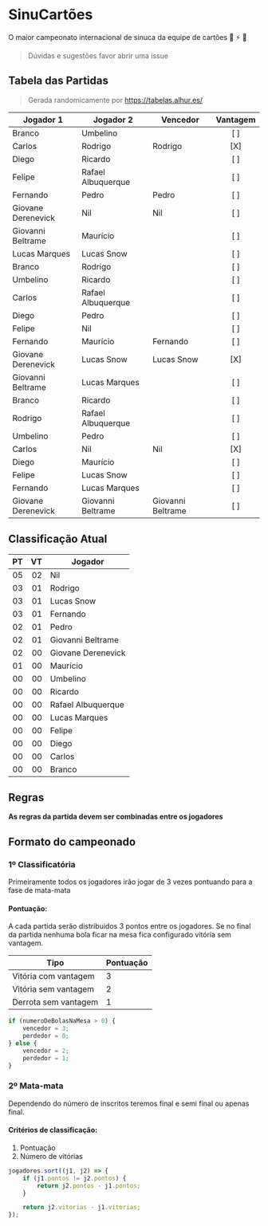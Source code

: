 # SinuCartões
O maior campeonato internacional de sinuca da equipe de cartões 🤘 ⚡️ 🎱

> Dúvidas e sugestões favor abrir uma issue


## Tabela das Partidas

> Gerada randomicamente por https://tabelas.alhur.es/

| Jogador 1          | Jogador 2          | Vencedor           | Vantagem
| ------------------ | ------------------ | ------------------ | :------:
| Branco             | Umbelino           |                    | [ ]
| Carlos             | Rodrigo            | Rodrigo            | [X]
| Diego              | Ricardo            |                    | [ ]
| Felipe             | Rafael Albuquerque |                    | [ ]
| Fernando           | Pedro              | Pedro              | [ ]
| Giovane Derenevick | Nil                | Nil                | [ ]
| Giovanni Beltrame  | Maurício           |                    | [ ]
| Lucas Marques      | Lucas Snow         |                    | [ ]
| Branco             | Rodrigo            |                    | [ ]
| Umbelino           | Ricardo            |                    | [ ]
| Carlos             | Rafael Albuquerque |                    | [ ]
| Diego              | Pedro              |                    | [ ]
| Felipe             | Nil                |                    | [ ]
| Fernando           | Maurício           | Fernando           | [ ]
| Giovane Derenevick | Lucas Snow         | Lucas Snow         | [X]
| Giovanni Beltrame  | Lucas Marques      |                    | [ ]
| Branco             | Ricardo            |                    | [ ]
| Rodrigo            | Rafael Albuquerque |                    | [ ]
| Umbelino           | Pedro              |                    | [ ]
| Carlos             | Nil                | Nil                | [X]
| Diego              | Maurício           |                    | [ ]
| Felipe             | Lucas Snow         |                    | [ ]
| Fernando           | Lucas Marques      |                    | [ ]
| Giovane Derenevick | Giovanni Beltrame  | Giovanni Beltrame  | [ ]

## Classificação Atual

| PT | VT | Jogador
| -: | -: | -------
| 05 | 02 | Nil
| 03 | 01 | Rodrigo
| 03 | 01 | Lucas Snow
| 03 | 01 | Fernando
| 02 | 01 | Pedro
| 02 | 01 | Giovanni Beltrame
| 02 | 00 | Giovane Derenevick
| 01 | 00 | Maurício
| 00 | 00 | Umbelino
| 00 | 00 | Ricardo
| 00 | 00 | Rafael Albuquerque
| 00 | 00 | Lucas Marques
| 00 | 00 | Felipe
| 00 | 00 | Diego
| 00 | 00 | Carlos
| 00 | 00 | Branco

## Regras
**As regras da partida devem ser combinadas entre os jogadores**

## Formato do campeonado
### 1º Classificatória
Primeiramente todos os jogadores irão jogar de 3 vezes pontuando para a fase de mata-mata

#### Pontuação:
A cada partida serão distribuidos 3 pontos entre os jogadores. Se no final da partida nenhuma bola ficar na mesa fica configurado vitória sem vantagem.

Tipo | Pontuação
---- | ---------
Vitória com vantagem | 3
Vitória sem vantagem | 2
Derrota sem vantagem | 1


```javascript
if (numeroDeBolasNaMesa > 0) {
    vencedor = 3;
    perdedor = 0;
} else {
    vencedor = 2;
    perdedor = 1;
} 
```


### 2º Mata-mata
Dependendo do número de inscritos teremos final e semi final ou apenas final.

#### Critérios de classificação:

1. Pontuação
2. Número de vitórias

```javascript
jogadores.sort((j1, j2) => {
    if (j1.pontos != j2.pontos) {
        return j2.pontos - j1.pontos;
    }

    return j2.vitorias - j1.vitorias;
});
```
